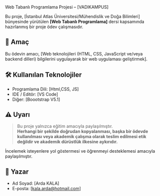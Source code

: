 Web Tabanlı Programlama Projesi – [VADIKAMPUS]

Bu proje, [İstanbul Atlas Üniversitesi/Mühendislik ve Doğa Bilimleri] bünyesinde yürütülen **[Web Tabanlı Programlama]** dersi kapsamında hazırlanmış bir proje ödev çalışmasıdır.

## 📌 Amaç
Bu ödevin amacı, [Web teknolojileri (HTML, CSS, JavaScript ve/veya backend dilleri) bilgilerini uygulayarak
bir web uygulaması geliştirmek].

## 🛠️ Kullanılan Teknolojiler
- Programlama Dili: [Html,CSS, JS]
- IDE / Editör: [VS Code]
- Diğer: [Boootstrap V5.1]

## ⚠️ Uyarı

> Bu proje yalnızca eğitim amacıyla paylaşılmıştır.  
> **Herhangi bir şekilde doğrudan kopyalanması, başka bir ödevde kullanılması veya akademik çalışma olarak teslim edilmesi etik değildir ve akademik dürüstlük ilkesine aykırıdır.**

İncelemek isteyenlere yol göstermesi ve öğrenmeyi desteklemesi amacıyla paylaşılmıştır.

## 👤 Yazar
- Ad Soyad: [Arda KALA]
- E-posta: [kala.arda@hotmail.com]
